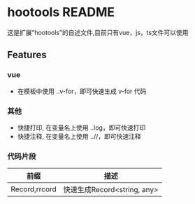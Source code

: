 # hootools README

这是扩展“hootools”的自述文件,目前只有vue，js，ts文件可以使用

## Features


### vue

- 在模板中使用 ..v-for，即可快速生成 v-for 代码

### 其他

- 快捷打印, 在变量名上使用 ..log，即可快速打印
- 快捷注释, 在变量名上使用 ..//，即可快速注释

### 代码片段

| 前缀 |   描述    |
| ---- | ---- |
|  Record,rrcord  | 快速生成Record<string, any> | 

